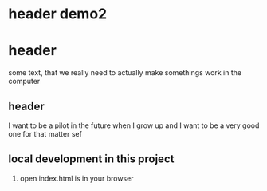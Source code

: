 # header demo2
# header 

some text, that we really need to actually make somethings work in the computer 

## header 

I want to be a pilot in the future when I grow up and I want to be a very good one for that matter sef 

## local development in this project 

1. open index.html is in your browser 